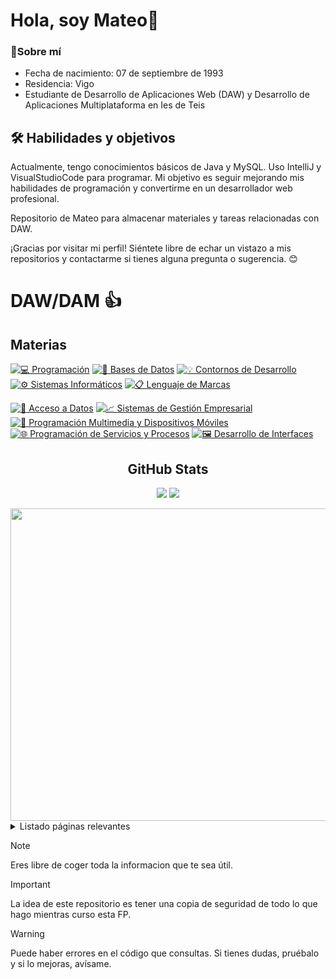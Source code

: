 # Hola, soy Mateo👋

### 🚀Sobre mí
- Fecha de nacimiento: 07 de septiembre de 1993
- Residencia: Vigo
- Estudiante de Desarrollo de Aplicaciones Web (DAW) y Desarrollo de Aplicaciones Multiplataforma en Ies de Teis

## 🛠 Habilidades y objetivos
Actualmente, tengo conocimientos básicos de Java y MySQL. Uso IntelliJ y VisualStudioCode para programar. 
Mi objetivo es seguir mejorando mis habilidades de programación y convertirme en un desarrollador web profesional.

Repositorio de Mateo para almacenar materiales y tareas relacionadas con DAW.

¡Gracias por visitar mi perfil! Siéntete libre de echar un vistazo a mis repositorios y contactarme si tienes alguna pregunta o sugerencia. 😊

# DAW/DAM :+1:
## Materias
<!-- EXPLICACION DE COMO GENERAR LOS BOTONES (qUE SIGNIFICA CADA PARTE) 

```markdown
[![Programación](https://img.shields.io/badge/Programación-%F0%9F%92%BB-Boton?color=2271B3)](https://github.com/MateoCarballo/Programacion)
```

1. `[![Programación]`: Esta es la parte del badge que se muestra al usuario. El texto "Programación" es el nombre que aparecerá en el badge. Puedes cambiarlo al nombre de tu proyecto o lo que desees.

2. `https://img.shields.io/badge/Programación-%F0%9F%92%BB-Boton?color=2271B3`: Esta es la URL que enlaza con la imagen del badge. Está formada por varias partes:
   - `https://img.shields.io/badge/`: Esto es la URL base de Shields.io, un servicio que genera badges personalizados.
   - `Programación`: Aquí se repite el texto del badge, que se muestra como parte de la URL.
   - `%F0%9F%92%BB`: Esto es un código de escape Unicode que representa un icono. En este caso, es el icono de un ordenador portátil (💻). Puedes cambiarlo al icono que desees utilizando códigos Unicode.
   - `Boton`: Es un texto opcional que describe el estilo del badge. Puedes cambiarlo o eliminarlo si lo deseas.
   - `color=2271B3`: Esto establece el color de fondo del badge en formato hexadecimal. Puedes personalizarlo cambiando el código de color.

3. `](https://github.com/MateoCarballo/Programacion)`: Esto es el enlace que se abrirá cuando alguien haga clic en el badge. En este caso, lleva a la página de GitHub del proyecto "Programacion". Asegúrate de cambiarlo a la URL de tu propio repositorio.

En resumen, el código genera un badge personalizado con un nombre de proyecto, un icono, un estilo y un color de fondo, y al hacer clic en el badge, se dirige al repositorio específico en GitHub. Puedes personalizar cada parte de este código para adaptarlo a tus necesidades.

-->
<!-- 
[![Programación](https://img.shields.io/badge/Programación-%F0%9F%92%BB-Boton?color=2271B3)](https://github.com/MateoCarballo/Programacion)
[![Bases de Datos](https://img.shields.io/badge/Bases%20de%20Datos-%F0%9F%94%A7-Boton?color=2271B3)](https://github.com/MateoCarballo/BasesdeDatos)
[![Contornos de Desarrollo](https://img.shields.io/badge/Contornos%20de%20Desarrollo-%F0%9F%92%A1-Boton?color=2271B3)](https://github.com/MateoCarballo/Contornos)
[![Sistemas Informáticos](https://img.shields.io/badge/Sistemas%20Informáticos-%E2%9A%99-Boton?color=2271B3)](https://github.com/MateoCarballo/SistemasInformaticos)
[![Lenguaje de Marcas](https://img.shields.io/badge/Lenguaje%20de%20Marcas-%F0%9F%93%8B-Boton?color=2271B3)](https://github.com/MateoCarballo/LenguajeDeMarcas)

[![Acceso a Datos](https://img.shields.io/badge/Acceso%20a%20Datos-%F0%9F%97%84-Boton?color=2271B3)](https://github.com/MateoCarballo/Acceso-a-Datos)
[![Sistemas de Gestión Empresarial](https://img.shields.io/badge/Sistemas%20de%20Gesti%C3%B3n%20Empresarial-%F0%9F%93%B1-Boton?color=2271B3)](https://github.com/MateoCarballo/Sistemas-de-Gestion-Empresarial)
[![Programación Multimedia y Dispositivos Móviles](https://img.shields.io/badge/Programaci%C3%B3n%20Multimedia%20y%20Dispositivos%20M%C3%B3viles-%F0%9F%A4%96-Boton?color=2271B3)](https://github.com/MateoCarballo/Programacion-Multimedia-y-de-Dispositivos-Moviles)
[![Programación de Servicios y Procesos](https://img.shields.io/badge/Programaci%C3%B3n%20de%20Servicio%20y%20Procesos-%F0%9F%8C%90-Boton?color=2271B3)](https://github.com/MateoCarballo/Programacion-De-Servicios-Y-Procesos)
[![Desarrollo de interfaces](https://img.shields.io/badge/DI-Boton?color=2271B3)](https://github.com/MateoCarballo/DI)
-->

[![💻 Programación](https://img.shields.io/badge/-💻%20Programación-007ACC?style=for-the-badge)](https://github.com/MateoCarballo/Programacion)
[![🔧 Bases de Datos](https://img.shields.io/badge/-🔧%20Bases%20de%20Datos-00897B?style=for-the-badge)](https://github.com/MateoCarballo/BasesdeDatos)
[![💡 Contornos de Desarrollo](https://img.shields.io/badge/-💡%20Contornos%20de%20Desarrollo-FFB300?style=for-the-badge)](https://github.com/MateoCarballo/Contornos)
[![⚙️ Sistemas Informáticos](https://img.shields.io/badge/-⚙️%20Sistemas%20Informáticos-546E7A?style=for-the-badge)](https://github.com/MateoCarballo/SistemasInformaticos)
[![📋 Lenguaje de Marcas](https://img.shields.io/badge/-📋%20Lenguaje%20de%20Marcas-6A1B9A?style=for-the-badge)](https://github.com/MateoCarballo/LenguajeDeMarcas)

[![📂 Acceso a Datos](https://img.shields.io/badge/-📂%20Acceso%20a%20Datos-2E7D32?style=for-the-badge)](https://github.com/MateoCarballo/Acceso-a-Datos)
[![📈 Sistemas de Gestión Empresarial](https://img.shields.io/badge/-📈%20Sistemas%20de%20Gestión%20Empresarial-FF5722?style=for-the-badge)](https://github.com/MateoCarballo/Sistemas-de-Gestion-Empresarial)
[![🤖 Programación Multimedia y Dispositivos Móviles](https://img.shields.io/badge/-🤖%20Programación%20Multimedia%20y%20Dispositivos%20Móviles-3949AB?style=for-the-badge)](https://github.com/MateoCarballo/Programacion-Multimedia-y-de-Dispositivos-Moviles)
[![🌐 Programación de Servicios y Procesos](https://img.shields.io/badge/-🌐%20Programación%20de%20Servicios%20y%20Procesos-1976D2?style=for-the-badge)](https://github.com/MateoCarballo/Programacion-De-Servicios-Y-Procesos)
[![🖼️ Desarrollo de Interfaces](https://img.shields.io/badge/-🖼️%20Desarrollo%20de%20Interfaces-7E57C2?style=for-the-badge)](https://github.com/MateoCarballo/DI)




<div align="center">
<h2>GitHub Stats</h2>
<p align="center">
  
  <img src="https://github-readme-stats.vercel.app/api?username=mateocarballo&hide=stars&show_icons=true&line_height=32">
  <img src="https://github-readme-stats.vercel.app/api/top-langs/?username=mateocarballo&count_private=true">

</p>
</div>

<img src="https://user-images.githubusercontent.com/115709668/226120756-12e08eba-714e-4cfe-b901-4f8dea9ca8ee.png" width="700" height="500">

<details>
  
<summary>Listado páginas relevantes</summary>

| Nombre           | Enlace |
|------------------|--------|
| Patrones         | [Enlace](https://refactoring.guru/)|
| ChatGPT          | [Enlace](https://chat.openai.com/chat) |
| Jasper AI        | [Enlace](https://www.jasper.ai)|
| Synthesia        | [Enlace](https://www.synthesia.io)|
| Dall-E-2         | [Enlace](https://labs.openai.com)|
| Sintaxis Markdown| [Enlace](https://daringfireball.net/projects/markdown/syntax)|
| Lenguajes Dev    | [Enlace](https://devdocs.io/css/)|
| Sintaxis .md     | [Enlace](https://docs.github.com/es/get-started/writing-on-github/getting-started-with-writing-and-formatting-on-github/basic-writing-and-formatting-syntax)|
| Markdown (.md)   | [Enlace](https://daringfireball.net/projects/markdown/syntax)|
</details>

> [!NOTE]
> Eres libre de coger toda la informacion que te sea útil.

> [!IMPORTANT]
> La idea de este repositorio es tener una copia de seguridad de todo lo que hago mientras curso esta FP. 

> [!WARNING]
> Puede haber errores en el código que consultas. Si tienes dudas, pruébalo y si lo mejoras, avísame.


<!-- Cosas pendientes de realizar a nivel general.
1. Buscar imagenes para introducir en la cabezera de cada readme de cada materia. Unificar
2. -->


<!-- Enlaces a gifs por si los necesito para " decorar" 
1. ![iamge](https://media.tenor.com/GVk4jB2u_i8AAAAd/coding.gif)
2.![iamge](https://tenor.com/view/code-daddycoolcool-gif-8491515)
3.![iamge](https://tenor.com/view/test-typing-codes-gif-15828752)
4.![iamge](https://tenor.com/view/uwu-cat-gif-26479500)
5.![iamge](https://tenor.com/view/microsoft-hackathon-hackathon-hackathon2020-microsoft-msft-garage-gif-17807819)
6.![iamge]()
-->

<!-- Pendiente de anadir zona de contacto con email solo para esta funcion
y redes sociales RRSS unicas para 'trabajo'
-->
